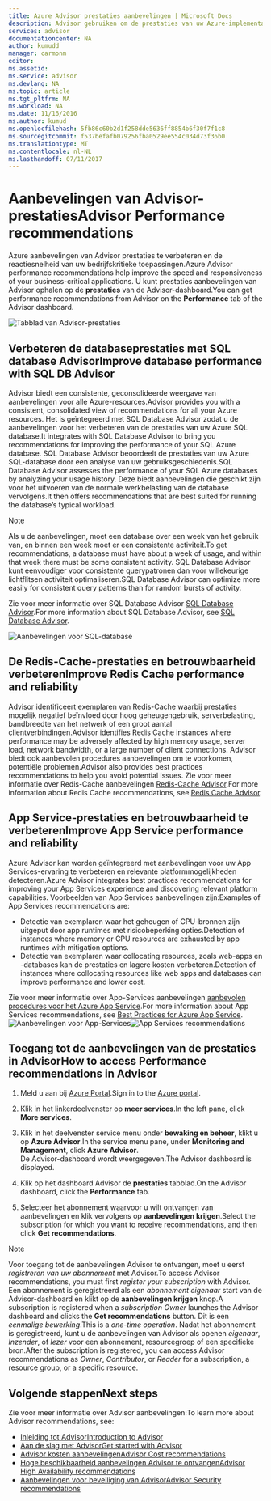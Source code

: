 ```yaml
---
title: Azure Advisor prestaties aanbevelingen | Microsoft Docs
description: Advisor gebruiken om de prestaties van uw Azure-implementaties te optimaliseren.
services: advisor
documentationcenter: NA
author: kumudd
manager: carmonm
editor: 
ms.assetid: 
ms.service: advisor
ms.devlang: NA
ms.topic: article
ms.tgt_pltfrm: NA
ms.workload: NA
ms.date: 11/16/2016
ms.author: kumud
ms.openlocfilehash: 5fb86c60b2d1f258dde5636ff8854b6f30f7f1c8
ms.sourcegitcommit: f537befafb079256fba0529ee554c034d73f36b0
ms.translationtype: MT
ms.contentlocale: nl-NL
ms.lasthandoff: 07/11/2017
---
```

# <a name="advisor-performance-recommendations"></a><span data-ttu-id="fffab-103">Aanbevelingen van Advisor-prestaties</span><span class="sxs-lookup"><span data-stu-id="fffab-103">Advisor Performance recommendations</span></span>

<span data-ttu-id="fffab-104">Azure aanbevelingen van Advisor prestaties te verbeteren en de reactiesnelheid van uw bedrijfskritieke toepassingen.</span><span class="sxs-lookup"><span data-stu-id="fffab-104">Azure Advisor performance recommendations help improve the speed and responsiveness of your business-critical applications.</span></span> <span data-ttu-id="fffab-105">U kunt prestaties aanbevelingen van Advisor ophalen op de **prestaties** van de Advisor-dashboard.</span><span class="sxs-lookup"><span data-stu-id="fffab-105">You can get performance recommendations from Advisor on the **Performance** tab of the Advisor dashboard.</span></span>

![Tabblad van Advisor-prestaties](./media/advisor-performance-recommendations/advisor-performance-tab.png)

## <a name="improve-database-performance-with-sql-db-advisor"></a><span data-ttu-id="fffab-107">Verbeteren de databaseprestaties met SQL database Advisor</span><span class="sxs-lookup"><span data-stu-id="fffab-107">Improve database performance with SQL DB Advisor</span></span>

<span data-ttu-id="fffab-108">Advisor biedt een consistente, geconsolideerde weergave van aanbevelingen voor alle Azure-resources.</span><span class="sxs-lookup"><span data-stu-id="fffab-108">Advisor provides you with a consistent, consolidated view of recommendations for all your Azure resources.</span></span> <span data-ttu-id="fffab-109">Het is geïntegreerd met SQL Database Advisor zodat u de aanbevelingen voor het verbeteren van de prestaties van uw Azure SQL database.</span><span class="sxs-lookup"><span data-stu-id="fffab-109">It integrates with SQL Database Advisor to bring you recommendations for improving the performance of your SQL Azure database.</span></span> <span data-ttu-id="fffab-110">SQL Database Advisor beoordeelt de prestaties van uw Azure SQL-database door een analyse van uw gebruiksgeschiedenis.</span><span class="sxs-lookup"><span data-stu-id="fffab-110">SQL Database Advisor assesses the performance of your SQL Azure databases by analyzing your usage history.</span></span> <span data-ttu-id="fffab-111">Deze biedt aanbevelingen die geschikt zijn voor het uitvoeren van de normale werkbelasting van de database vervolgens.</span><span class="sxs-lookup"><span data-stu-id="fffab-111">It then offers recommendations that are best suited for running the database’s typical workload.</span></span> 

> [!NOTE]
> <span data-ttu-id="fffab-112">Als u de aanbevelingen, moet een database over een week van het gebruik van, en binnen een week moet er een consistente activiteit.</span><span class="sxs-lookup"><span data-stu-id="fffab-112">To get recommendations, a database must have about a week of usage, and within that week there must be some consistent activity.</span></span> <span data-ttu-id="fffab-113">SQL Database Advisor kunt eenvoudiger voor consistente querypatronen dan voor willekeurige lichtflitsen activiteit optimaliseren.</span><span class="sxs-lookup"><span data-stu-id="fffab-113">SQL Database Advisor can optimize more easily for consistent query patterns than for random bursts of activity.</span></span>

<span data-ttu-id="fffab-114">Zie voor meer informatie over SQL Database Advisor [SQL Database Advisor](https://azure.microsoft.com/en-us/documentation/articles/sql-database-advisor/).</span><span class="sxs-lookup"><span data-stu-id="fffab-114">For more information about SQL Database Advisor, see [SQL Database Advisor](https://azure.microsoft.com/en-us/documentation/articles/sql-database-advisor/).</span></span>

![Aanbevelingen voor SQL-database](./media/advisor-performance-recommendations/advisor-performance-sql.png)

## <a name="improve-redis-cache-performance-and-reliability"></a><span data-ttu-id="fffab-116">De Redis-Cache-prestaties en betrouwbaarheid verbeteren</span><span class="sxs-lookup"><span data-stu-id="fffab-116">Improve Redis Cache performance and reliability</span></span>

<span data-ttu-id="fffab-117">Advisor identificeert exemplaren van Redis-Cache waarbij prestaties mogelijk negatief beïnvloed door hoog geheugengebruik, serverbelasting, bandbreedte van het netwerk of een groot aantal clientverbindingen.</span><span class="sxs-lookup"><span data-stu-id="fffab-117">Advisor identifies Redis Cache instances where performance may be adversely affected by high memory usage, server load, network bandwidth, or a large number of client connections.</span></span> <span data-ttu-id="fffab-118">Advisor biedt ook aanbevolen procedures aanbevelingen om te voorkomen, potentiële problemen.</span><span class="sxs-lookup"><span data-stu-id="fffab-118">Advisor also provides best practices recommendations to help you avoid potential issues.</span></span> <span data-ttu-id="fffab-119">Zie voor meer informatie over Redis-Cache aanbevelingen [Redis-Cache Advisor](https://azure.microsoft.com/en-us/documentation/articles/cache-configure/#redis-cache-advisor).</span><span class="sxs-lookup"><span data-stu-id="fffab-119">For more information about Redis Cache recommendations, see [Redis Cache Advisor](https://azure.microsoft.com/en-us/documentation/articles/cache-configure/#redis-cache-advisor).</span></span>


## <a name="improve-app-service-performance-and-reliability"></a><span data-ttu-id="fffab-120">App Service-prestaties en betrouwbaarheid te verbeteren</span><span class="sxs-lookup"><span data-stu-id="fffab-120">Improve App Service performance and reliability</span></span>

<span data-ttu-id="fffab-121">Azure Advisor kan worden geïntegreerd met aanbevelingen voor uw App Services-ervaring te verbeteren en relevante platformmogelijkheden detecteren.</span><span class="sxs-lookup"><span data-stu-id="fffab-121">Azure Advisor integrates best practices recommendations for improving your App Services experience and discovering relevant platform capabilities.</span></span> <span data-ttu-id="fffab-122">Voorbeelden van App Services aanbevelingen zijn:</span><span class="sxs-lookup"><span data-stu-id="fffab-122">Examples of App Services recommendations are:</span></span>
* <span data-ttu-id="fffab-123">Detectie van exemplaren waar het geheugen of CPU-bronnen zijn uitgeput door app runtimes met risicobeperking opties.</span><span class="sxs-lookup"><span data-stu-id="fffab-123">Detection of instances where memory or CPU resources are exhausted by app runtimes with mitigation options.</span></span>
* <span data-ttu-id="fffab-124">Detectie van exemplaren waar collocating resources, zoals web-apps en -databases kan de prestaties en lagere kosten verbeteren.</span><span class="sxs-lookup"><span data-stu-id="fffab-124">Detection of instances where collocating resources like web apps and databases can improve performance and lower cost.</span></span> 

<span data-ttu-id="fffab-125">Zie voor meer informatie over App-Services aanbevelingen [aanbevolen procedures voor het Azure App Service](https://azure.microsoft.com/en-us/documentation/articles/app-service-best-practices/).</span><span class="sxs-lookup"><span data-stu-id="fffab-125">For more information about App Services recommendations, see [Best Practices for Azure App Service](https://azure.microsoft.com/en-us/documentation/articles/app-service-best-practices/).</span></span>
<span data-ttu-id="fffab-126">![Aanbevelingen voor App-Services](./media/advisor-performance-recommendations/advisor-performance-app-service.png)</span><span class="sxs-lookup"><span data-stu-id="fffab-126">![App Services recommendations](./media/advisor-performance-recommendations/advisor-performance-app-service.png)</span></span>

## <a name="how-to-access-performance-recommendations-in-advisor"></a><span data-ttu-id="fffab-127">Toegang tot de aanbevelingen van de prestaties in Advisor</span><span class="sxs-lookup"><span data-stu-id="fffab-127">How to access Performance recommendations in Advisor</span></span>

1. <span data-ttu-id="fffab-128">Meld u aan bij [Azure Portal](https://portal.azure.com).</span><span class="sxs-lookup"><span data-stu-id="fffab-128">Sign in to the [Azure portal](https://portal.azure.com).</span></span>

2. <span data-ttu-id="fffab-129">Klik in het linkerdeelvenster op **meer services**.</span><span class="sxs-lookup"><span data-stu-id="fffab-129">In the left pane, click **More services**.</span></span>

3. <span data-ttu-id="fffab-130">Klik in het deelvenster service menu onder **bewaking en beheer**, klikt u op **Azure Advisor**.</span><span class="sxs-lookup"><span data-stu-id="fffab-130">In the service menu pane, under **Monitoring and Management**, click **Azure Advisor**.</span></span>  
 <span data-ttu-id="fffab-131">De Advisor-dashboard wordt weergegeven.</span><span class="sxs-lookup"><span data-stu-id="fffab-131">The Advisor dashboard is displayed.</span></span>

4. <span data-ttu-id="fffab-132">Klik op het dashboard Advisor de **prestaties** tabblad.</span><span class="sxs-lookup"><span data-stu-id="fffab-132">On the Advisor dashboard, click the **Performance** tab.</span></span>

5. <span data-ttu-id="fffab-133">Selecteer het abonnement waarvoor u wilt ontvangen van aanbevelingen en klik vervolgens op **aanbevelingen krijgen**.</span><span class="sxs-lookup"><span data-stu-id="fffab-133">Select the subscription for which you want to receive recommendations, and then click **Get recommendations**.</span></span>

> [!NOTE]
> <span data-ttu-id="fffab-134">Voor toegang tot de aanbevelingen Advisor te ontvangen, moet u eerst *registreren van uw abonnement* met Advisor.</span><span class="sxs-lookup"><span data-stu-id="fffab-134">To access Advisor recommendations, you must first *register your subscription* with Advisor.</span></span> <span data-ttu-id="fffab-135">Een abonnement is geregistreerd als een *abonnement eigenaar* start van de Advisor-dashboard en klikt op de **aanbevelingen krijgen** knop.</span><span class="sxs-lookup"><span data-stu-id="fffab-135">A subscription is registered when a *subscription Owner* launches the Advisor dashboard and clicks the **Get recommendations** button.</span></span> <span data-ttu-id="fffab-136">Dit is een *eenmalige bewerking*.</span><span class="sxs-lookup"><span data-stu-id="fffab-136">This is a *one-time operation*.</span></span> <span data-ttu-id="fffab-137">Nadat het abonnement is geregistreerd, kunt u de aanbevelingen van Advisor als openen *eigenaar*, *Inzender*, of *lezer* voor een abonnement, resourcegroep of een specifieke bron.</span><span class="sxs-lookup"><span data-stu-id="fffab-137">After the subscription is registered, you can access Advisor recommendations as *Owner*, *Contributor*, or *Reader* for a subscription, a resource group, or a specific resource.</span></span>

## <a name="next-steps"></a><span data-ttu-id="fffab-138">Volgende stappen</span><span class="sxs-lookup"><span data-stu-id="fffab-138">Next steps</span></span>

<span data-ttu-id="fffab-139">Zie voor meer informatie over Advisor aanbevelingen:</span><span class="sxs-lookup"><span data-stu-id="fffab-139">To learn more about Advisor recommendations, see:</span></span>

* [<span data-ttu-id="fffab-140">Inleiding tot Advisor</span><span class="sxs-lookup"><span data-stu-id="fffab-140">Introduction to Advisor</span></span>](advisor-overview.md)
* [<span data-ttu-id="fffab-141">Aan de slag met Advisor</span><span class="sxs-lookup"><span data-stu-id="fffab-141">Get started with Advisor</span></span>](advisor-get-started.md)
* [<span data-ttu-id="fffab-142">Advisor kosten aanbevelingen</span><span class="sxs-lookup"><span data-stu-id="fffab-142">Advisor Cost recommendations</span></span>](advisor-performance-recommendations.md)
* [<span data-ttu-id="fffab-143">Hoge beschikbaarheid aanbevelingen Advisor te ontvangen</span><span class="sxs-lookup"><span data-stu-id="fffab-143">Advisor High Availability recommendations</span></span>](advisor-high-availability-recommendations.md)
* [<span data-ttu-id="fffab-144">Aanbevelingen voor beveiliging van Advisor</span><span class="sxs-lookup"><span data-stu-id="fffab-144">Advisor Security recommendations</span></span>](advisor-security-recommendations.md)


